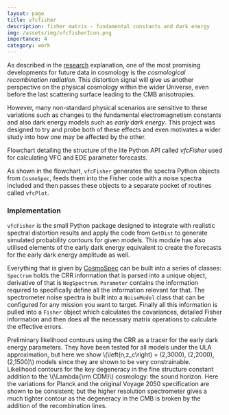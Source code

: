 ```yaml
---
layout: page
title: vfcfisher
description: fisher matrix - fundamental constants and dark energy
img: /assets/img/vfcfisherIcon.png
importance: 4
category: work
---
```


As described in the [research](./projects/research/) explanation, one of the most promising developments for future data in cosmology is the _cosmological recombination radiation_. This distortion signal will give us another perspective on the physical cosmology within the wider Universe, even before the last scattering surface leading to the CMB anisotropies.

However, many non-standard physical scenarios are sensitive to these variations such as changes to the fundamental electromagnetism constants and also dark energy models such as _early dark energy_. This project was designed to try and probe both of these effects and even motivates a wider study into how one may be affected by the other.

<div class="row justify-content-sm-center">
    <div class="col-sm-8 mt-3 mt-md-0">
        <img class="img-fluid rounded z-depth-1" src="{{ '/assets/pdf/vfcFisherGenerator.pdf' | relative_url }}" alt="" title="Flowchart for the vfcFisher code"/>
    </div>
</div>
<div class="caption">
    Flowchart detailing the structure of the lite Python API called <em>vfcFisher</em> used for calculating VFC and EDE parameter forecasts.
</div>

As shown in the flowchart, `vfcFisher` generates the spectra Python objects from `CosmoSpec`, feeds them into the Fisher code with a noise spectra included and then passes these objects to a separate pocket of routines called `vfcPlot`.

### Implementation
`vfcFisher` is the small Python package designed to integrate with realistic spectral distortion results and apply the code from `GetDist` to generate simulated probability contours for given models. This module has also utilised elements of the early dark energy equivalent to create the forecasts for the early dark energy amplitude as well.

Everything that is given by [CosmoSpec](https://chluba.de/CosmoSpec) can be built into a series of classes: `Spectrum` holds the CRR information that is parsed into a unique object, derivative of that is `NegSpectrum`. `Parameter` contains the information required to specifically define all the information relevant for that. The spectrometer noise spectra is built into a `NoiseModel` class that can be configured for any mission you want to target. Finally all this information is pulled into a `Fisher` object which calculates the covariances, detailed Fisher information and then does all the necessary matrix operations to calculate the effective errors.

<div class="row justify-content-sm-center">
    <div class="col-sm-8 mt-3 mt-md-0">
        <img class="img-fluid rounded z-depth-1" src="{{ '/assets/pdf/vfEde.pdf' | relative_url }}" alt="" title="Predictive contours for early dark energy Fisher"/>
    </div>
</div>
<div class="caption">
   Preliminary likelihood contours using the CRR as a tracer for the early dark energy parameters. They have been tested for all models under the ULA approximation, but here we show \(\left(n,z_c\right) = (2,3000), (2,2000), (2,1500)\) models since they are shown to be very constrainable.
</div>

<div class="row justify-content-sm-center">
    <div class="col-sm-8 mt-3 mt-md-0">
        <img class="img-fluid rounded z-depth-1" src="{{ '/assets/pdf/vfAlpha.pdf' | relative_url }}" alt="" title="Predictive contours for fine structure constant Fisher"/>
    </div>
</div>
<div class="caption">
    Likelihood contours for the key degeneracy in the fine structure constant addition to the \(\Lambda{\rm CDM}\) cosmology: the sound horizon. Here the variations for Planck and the original Voyage 2050 specification are shown to be consistent; but the higher resolution spectrometer gives a much tighter contour as the degeneracy in the CMB is broken by the addition of the recombination lines.
</div>
